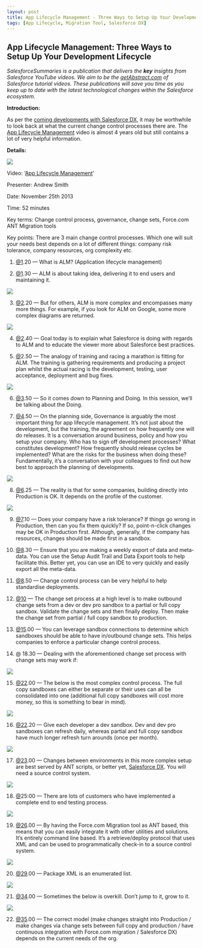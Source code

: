 ```yaml
---
layout: post
title: App Lifecycle Management - Three Ways to Setup Up Your Development Lifecycle
tags: [App Lifecycle, Migration Tool, Salesforce DX]
---
```


## App Lifecycle Management: Three Ways to Setup Up Your Development Lifecycle

*SalesforceSummaries is a publication that delivers the **key** insights from Salesforce YouTube videos. We aim to be the [getAbstract.com](https://www.getabstract.com/en/) of Salesforce tutorial videos. These publications will save you time as you keep up to date with the latest technological changes within the Salesforce ecosystem.*

**Introduction:**

As per the [coming developments with Salesforce DX,](https://medium.com/salesforcesummaries/salesforce-platform-winter-18-release-readiness-summary-9910115b4b03) it may be worthwhile to look back at what the current change control processes there are. The [App Lifecycle Management](https://www.youtube.com/watch?v=7DCWN1YhE7g) video is almost 4 years old but still contains a lot of very helpful information.

**Details:**

![](https://cdn-images-1.medium.com/max/2000/1*ZXXCLmRhfsC05KPIM4ceyA.png)

Video: ‘[App Lifecycle Management](https://www.youtube.com/watch?v=7DCWN1YhE7g)’

Presenter: Andrew Smith

Date: November 25th 2013

Time: 52 minutes

Key terms: Change control process, governance, change sets, Force.com ANT Migration tools

Key points: There are 3 main change control processes. Which one will suit your needs best depends on a lot of different things: company risk tolerance, company resources, org complexity etc.

 1. [@1](http://twitter.com/1).20 — What is ALM? (Application lifecycle management)

 2. [@1](http://twitter.com/1).30 — ALM is about taking idea, delivering it to end users and maintaining it.

![](https://cdn-images-1.medium.com/max/2000/1*Wns-GOdVPQS2drx44FtxFQ.png)

3. [@2](http://twitter.com/2).20 — But for others, ALM is more complex and encompasses many more things. For example, if you look for ALM on Google, some more complex diagrams are returned.

![](https://cdn-images-1.medium.com/max/2000/1*3rZU_3gMOYDhfw86-CZjcw.png)

4. [@2](http://twitter.com/2).40 — Goal today is to explain what Salesforce is doing with regards to ALM and to educate the viewer more about Salesforce best practices.

5. [@](http://twitter.com/2)2.50 — The analogy of training and racing a marathon is fitting for ALM. The training is gathering requirements and producing a project plan whilst the actual racing is the development, testing, user acceptance, deployment and bug fixes.

![](https://cdn-images-1.medium.com/max/2000/1*u01r0sQn3EMH0Q6dgsQ49g.png)

6. [@3](http://twitter.com/3).50 — So it comes down to Planning and Doing. In this session, we’ll be talking about the Doing.

7. [@4](http://twitter.com/4).50 — On the planning side, Governance is arguably the most important thing for app lifecycle management. It’s not just about the development, but the training, the agreement on how frequently one will do releases. It is a conversation around business, policy and how you setup your company. Who has to sign off development processes? What constitutes development? How frequently should release cycles be implemented? What are the risks for the business when doing these? Fundamentally, it’s a conversation with your colleagues to find out how best to approach the planning of developments.

![](https://cdn-images-1.medium.com/max/2000/1*02QSzRADdz5Hw7_TdYJelg.png)

8. [@6](http://twitter.com/6).25 — The reality is that for some companies, building directly into Production is OK. It depends on the profile of the customer.

![](https://cdn-images-1.medium.com/max/2000/1*eC8Mlewc6q51XNUnWBU_jw.png)

9. [@7](http://twitter.com/7).10 — Does your company have a risk tolerance? If things go wrong in Production, then can you fix them quickly? If so, point-n-click changes may be OK in Production first. Although, generally, if the company has resources, changes should be made first in a sandbox.

10. [@8](http://twitter.com/8).30 — Ensure that you are making a weekly export of data and meta-data. You can use the Setup Audit Trail and Data Export tools to help facilitate this. Better yet, you can use an IDE to very quickly and easily export all the meta-data.

11. [@8](http://twitter.com/8).50 — Change control process can be very helpful to help standardise deployments.

12. [@10](http://twitter.com/10) — The change set process at a high level is to make outbound change sets from a dev or dev pro sandbox to a partial or full copy sandbox. Validate the change sets and then finally deploy. Then make the change set from partial / full copy sandbox to production.

13. [@15](http://twitter.com/15).00 — You can leverage sandbox connections to determine which sandboxes should be able to have in/outbound change sets. This helps companies to enforce a particular change control process.

14. @ 18.30 — Dealing with the aforementioned change set process with change sets may work if:

![](https://cdn-images-1.medium.com/max/2000/1*bppq1wNNuzjgESQAUGOoXQ.png)

15. [@22](http://twitter.com/22).00 — The below is the most complex control process. The full copy sandboxes can either be separate or their uses can all be consolidated into one (additional full copy sandboxes will cost more money, so this is something to bear in mind).

![](https://cdn-images-1.medium.com/max/2000/1*CFNJK-uOrvtYwmDPEbc20A.png)

16. [@22](http://twitter.com/22).20 — Give each developer a dev sandbox. Dev and dev pro sandboxes can refresh daily, whereas partial and full copy sandbox have much longer refresh turn arounds (once per month).

![](https://cdn-images-1.medium.com/max/2000/1*HZLUrT0x0EW8xUJcLxi6zw.png)

17. [@23](http://twitter.com/23).00 — Changes between environments in this more complex setup are best served by ANT scripts, or better yet, [Salesforce DX](https://gearset.com/blog/salesforce-dx). You will need a source control system.

![](https://cdn-images-1.medium.com/max/2000/1*LcwLChgHtODPQcJXVmzgUA.png)

18. [@](http://twitter.com/25)25:00 — There are lots of customers who have implemented a complete end to end testing process.

![](https://cdn-images-1.medium.com/max/2000/1*fw_m2cnBAg3a1371y2zgsA.png)

19. [@26](http://twitter.com/26).00 — By having the Force.com Migration tool as ANT based, this means that you can easily integrate it with other utilities and solutions. It’s entirely command line based. It’s a retrieve/deploy protocol that uses XML and can be used to programmatically check-in to a source control system.

![](https://cdn-images-1.medium.com/max/2000/1*iyJnSbhVWGe5AP3fA1HxVg.png)

20. [@29](http://twitter.com/29).00 — Package XML is an enumerated list.

![](https://cdn-images-1.medium.com/max/2000/1*Yp8n3qSDeOfK_eI6jI3XVg.png)

21. [@34](http://twitter.com/34).00 — Sometimes the below is overkill. Don’t jump to it, grow to it.

![](https://cdn-images-1.medium.com/max/2000/1*MHwgdABosJAJfZsZyQvUGw.png)

22. [@35](http://twitter.com/35).00 — The correct model (make changes straight into Production / make changes via change sets between full copy and production / have continuous integration with Force.com migration / Salesforce DX) depends on the current needs of the org.
